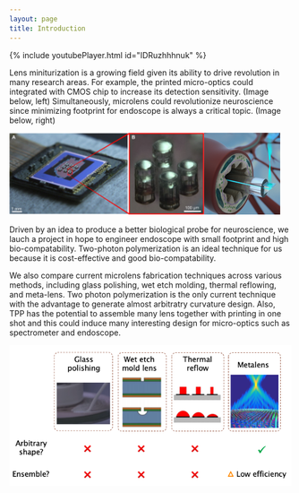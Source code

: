 ```yaml
---
layout: page
title: Introduction
---
```

{% include youtubePlayer.html id="IDRuzhhhnuk" %}

Lens miniturization is a growing field given its ability to drive revolution in many research areas. For example, the printed micro-optics could integrated with CMOS chip to increase its detection sensitivity. (Image below, left) Simultaneously, microlens could revolutionize neuroscience since minimizing footprint for endoscope is always a critical topic. (Image below, right) 

![](/assets/img/mini.png)

Driven by an idea to produce a better biological probe for neuroscience, we lauch a project in hope to engineer endoscope with small footprint and high bio-compatability. Two-photon polymerization is an ideal technique for us because it is cost-effective and good bio-compatability. 

We also compare current microlens fabrication techniques across various methods, including glass polishing, wet etch molding, thermal reflowing, and meta-lens. Two photon polymerization is the only current technique with the advantage to generate almost arbitratry curvature design. Also, TPP has the potential to assemble many lens together with printing in one shot and this could induce many interesting design for micro-optics such as spectrometer and endoscope.

![](/assets/img/compare.png)
